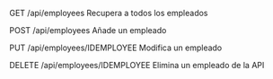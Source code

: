 GET /api/employees
Recupera a todos los empleados

POST /api/employees
Añade un empleado

PUT /api/employees/IDEMPLOYEE
Modifica un empleado

DELETE /api/employees/IDEMPLOYEE
Elimina un empleado de la API